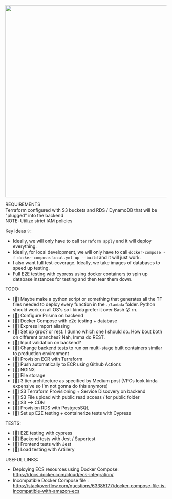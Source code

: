 <p align="center">
	<img src="https://user-images.githubusercontent.com/84760072/223321151-8b77a57a-ad72-48df-a34c-7e031a6c7ff2.png" width="600"/>
</p>

REQUIREMENTS  
Terraform configured with S3 buckets and RDS / DynamoDB that will be "plugged" into the backend  
 NOTE: Utilize strict IAM policies

Key ideas 💡:

- Ideally, we will only have to call `terraform apply` and it will deploy everything.
- Ideally, for local development, we will only have to call `docker-compose -f docker-compose.local.yml up --build` and it will just work.
- I also want full test-coverage. Ideally, we take images of databases to speed up testing.
- Full E2E testing with cypress using docker containers to spin up database instances for testing and then tear them down.

TODO:

- [🦜] Maybe make a python script or something that generates all the TF files needed to deploy every function in the `./lambda` folder. Python should work on all OS's so I kinda prefer it over Bash 😵 rn.
- [🦆] Configure Prisma on backend
- [🦆] Docker Compose with e2e testing + database
- [🦆] Express import aliasing
- [🦆] Set up grpc? or rest. I dunno which one I should do. How bout both on different branches? Nah, Imma do REST.
- [🦆] Input validation on backend?
- [🦜] Change backend tests to run on multi-stage built containers similar to production environment
- [🦜] Provision ECR with Terraform
- [🦜] Push automatically to ECR using Github Actions
- [🦜] NGINX
- [🦜] File storage
- [🦜] 3 tier architecture as specified by Medium post (VPCs look kinda expensive so I'm not gonna do this anymore)
- [🦜] S3 Terraform Provisioning + Service Discovery on backend
- [🦜] S3 File upload with public read access / for public folder
- [🦜] S3 --> CDN
- [🦜] Provision RDS with PostgresSQL
- [🦜] Set up E2E testing + containerize tests with Cypress

TESTS:
- [🦜] E2E testing with cypress
- [🦜] Backend tests with Jest / Supertest
- [🦜] Frontend tests with Jest
- [🦜] Load testing with Artillery

USEFUL LINKS:
- Deploying ECS resources using Docker Compose:		https://docs.docker.com/cloud/ecs-integration/
- Incompatible Docker Compose file			  :		https://stackoverflow.com/questions/63385177/docker-compose-file-is-incompatible-with-amazon-ecs